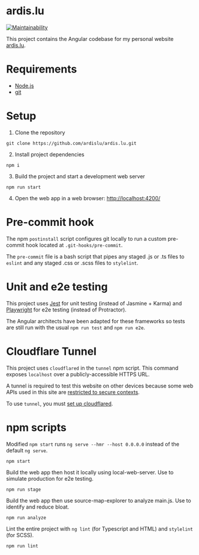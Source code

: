 # ardis.lu

[![Maintainability](https://api.codeclimate.com/v1/badges/e036880db60c5df107c7/maintainability)](https://codeclimate.com/github/ardislu/ardislu.github.io/maintainability)

This project contains the Angular codebase for my personal website [ardis.lu](https://ardis.lu).

# Requirements

- [Node.js](https://nodejs.org/)
- [git](https://gitforwindows.org/)

# Setup

1. Clone the repository

```
git clone https://github.com/ardislu/ardis.lu.git
```

2. Install project dependencies

```
npm i
```

3. Build the project and start a development web server

```
npm run start
```

4. Open the web app in a web browser: [http://localhost:4200/](http://localhost:4200/)

# Pre-commit hook

The npm `postinstall` script configures git locally to run a custom pre-commit hook located at `.git-hooks/pre-commit`.

The `pre-commit` file is a bash script that pipes any staged .js or .ts files to `eslint` and any staged .css or .scss files to `stylelint`.

# Unit and e2e testing

This project uses [Jest](https://www.npmjs.com/package/jest) for unit testing (instead of Jasmine + Karma) and [Playwright](https://www.npmjs.com/package/playwright) for e2e testing (instead of Protractor).

The Angular architects have been adapted for these frameworks so tests are still run with the usual `npm run test` and `npm run e2e`.

# Cloudflare Tunnel

This project uses `cloudflared` in the `tunnel` npm script. This command exposes `localhost` over a publicly-accessible HTTPS URL.

A tunnel is required to test this website on other devices because some web APIs used in this site are [restricted to secure contexts](https://developer.mozilla.org/en-US/docs/Web/Security/Secure_Contexts/features_restricted_to_secure_contexts).

To use `tunnel`, you must [set up cloudflared](https://ardislu.dev/minimum-cloudflare-tunnel).

# npm scripts

Modified `npm start` runs `ng serve --hmr --host 0.0.0.0` instead of the default `ng serve`.

```
npm start
```

Build the web app then host it locally using local-web-server. Use to simulate production for e2e testing.

```
npm run stage
```

Build the web app then use source-map-explorer to analyze main.js. Use to identify and reduce bloat.

```
npm run analyze
```

Lint the entire project with `ng lint` (for Typescript and HTML) and `stylelint` (for SCSS).

```
npm run lint
```
